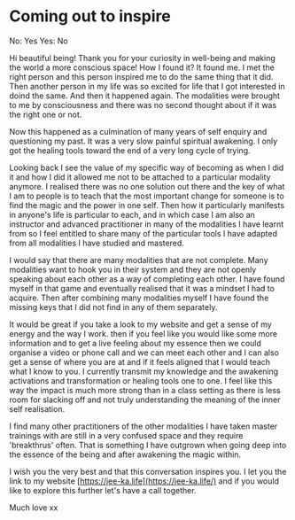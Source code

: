 # Coming out to inspire

No: Yes
Yes: No

Hi beautiful being! Thank you for your curiosity in well-being and making the world a more conscious space!
How I found it? It found me. I met the right person and this person inspired me to do the same thing that it did. Then another person in my life was so excited for life that I got interested in doind the same. And then it happened again. The modalities were brought to me by consciousness and there was no second thought about if it was the right one or not.

Now this happened as a culmination of many years of self enquiry and questioning my past. It was a very slow painful spiritual awakening. I only got the healing tools toward the end of a very long cycle of trying.

Looking back I see the value of my specific way of becoming as when I did it and how I did it allowed me not to be attached to a particular modality anymore. I realised there was no one solution out there and the key of what I am to people is to teach that the most important change for someone is to find the magic and the power in one self. Then how it particularly manifests in anyone's life is particular to each, and in which case I am also an instructor and advanced practitioner in many of the modalities I have learnt from so I feel entitled to share many of the particular tools I have adapted from all modalities I have studied and mastered.

I would say that there are many modalities that are not complete. Many modalities want to hook you in their system and they are not openly speaking about each other as a way of completing each other. I have found myself in that game and eventually realised that it was a mindset I had to acquire. Then after combining many modalities myself I have found the missing keys that I did not find in any of them separately.

It would be great if you take a look to my website and get a sense of my energy and the way I work. then if you feel like you would like some more information  and to get a live feeling about my essence then we could organise a video or phone call and we can meet each other and I can also get a sense of where you are at and if it feels aligned that I would teach what I know to you. I currently transmit my knowledge and the awakening activations  and transformation or healing tools one to one.
I feel like this way the impact is much more strong than in a class setting as there is less room for slacking off and not truly understanding the meaning of the inner self realisation.

I find many other practitioners of the other modalities I have taken master trainings with are still in a very confused space and they require 'breakthrus' often.
That is something I have outgrown when going deep into the essence of the being and after awakening the magic within.

I wish you the very best and that this conversation inspires you. I let you the link to my website [https://jee-ka.life](https://jee-ka.life/) and if you would like to explore this further let's have a call together.

Much love xx